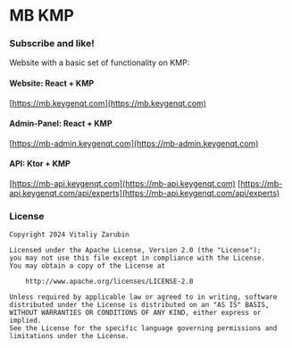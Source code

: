 # MB KMP

### Subscribe and like! <img src="https://github.com/keygenqt/aurora-cli/blob/main/data/star.gif" width="16px"/>

Website with a basic set of functionality on KMP:

#### Website: React + KMP

[https://mb.keygenqt.com](https://mb.keygenqt.com)

#### Admin-Panel: React + KMP

[https://mb-admin.keygenqt.com](https://mb-admin.keygenqt.com)

#### API: Ktor + KMP

[https://mb-api.keygenqt.com](https://mb-api.keygenqt.com)
[https://mb-api.keygenqt.com/api/experts](https://mb-api.keygenqt.com/api/experts)

### License

```
Copyright 2024 Vitaliy Zarubin

Licensed under the Apache License, Version 2.0 (the "License");
you may not use this file except in compliance with the License.
You may obtain a copy of the License at

    http://www.apache.org/licenses/LICENSE-2.0

Unless required by applicable law or agreed to in writing, software
distributed under the License is distributed on an "AS IS" BASIS,
WITHOUT WARRANTIES OR CONDITIONS OF ANY KIND, either express or implied.
See the License for the specific language governing permissions and
limitations under the License.
```
